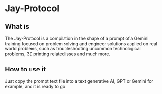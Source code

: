 # Jay-Protocol
## What is

The Jay-Protocol is a compilation in the shape of a prompt of a Gemini training focused on problem solving and engineer solutions applied on real world problems, such as troubleshooting uncommon technological problems, 3D printing related isses and much more.
## How to use it

Just copy the prompt text file into a text generative AI, GPT or Gemini for example, and it is ready to go

